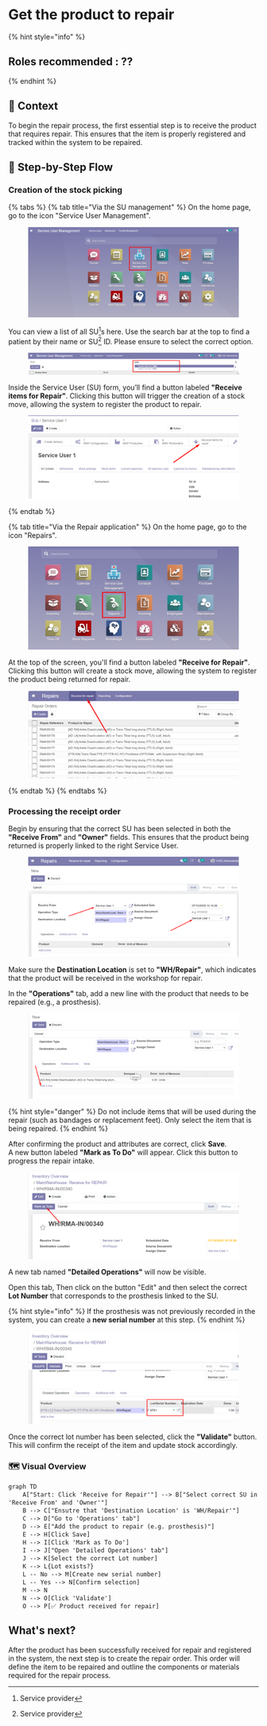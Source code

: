 # Get the product to repair

{% hint style="info" %}
## Roles recommended :  ??
{% endhint %}

## **🧭** Context&#x20;

To begin the repair process, the first essential step is to receive the product that requires repair. This ensures that the item is properly registered and tracked within the system to be repaired.&#x20;

## 🔄 Step-by-Step Flow&#x20;

### Creation of the stock picking

{% tabs %}
{% tab title="Via the SU management" %}
On the home page, go to the icon "Service User Management".

<figure><img src="../../.gitbook/assets/image (160).png" alt=""><figcaption></figcaption></figure>

You can view a list of all SU[^1]s here. Use the search bar at the top to find a patient by their name or SU[^1] ID. Please ensure to select the correct option.

<figure><img src="../../.gitbook/assets/image (161).png" alt=""><figcaption></figcaption></figure>

Inside the Service User (SU) form, you’ll find a button labeled **"Receive items for Repair"**. Clicking this button will trigger the creation of a stock move, allowing the system to register the product to repair.

<figure><img src="../../.gitbook/assets/image (269).png" alt=""><figcaption></figcaption></figure>
{% endtab %}

{% tab title="Via the Repair application" %}
On the home page, go to the icon "Repairs".

<figure><img src="../../.gitbook/assets/image (270).png" alt=""><figcaption></figcaption></figure>

At the top of the screen, you'll find a button labeled **"Receive for Repair"**. Clicking this button will create a stock move, allowing the system to register the product being returned for repair.

<figure><img src="../../.gitbook/assets/image (271).png" alt=""><figcaption></figcaption></figure>
{% endtab %}
{% endtabs %}

### Processing the receipt order

Begin by ensuring that the correct SU has been selected in both the **"Receive From"** and **"Owner"** fields. This ensures that the product being returned is properly linked to the right Service User.

<figure><img src="../../.gitbook/assets/image (272).png" alt=""><figcaption></figcaption></figure>

Make sure the **Destination Location** is set to **"WH/Repair"**, which indicates that the product will be received in the workshop for repair.

In the **"Operations"** tab, add a new line with the product that needs to be repaired (e.g., a prosthesis).

<figure><img src="../../.gitbook/assets/image (273).png" alt=""><figcaption></figcaption></figure>

{% hint style="danger" %}
Do not include items that will be used during the repair (such as bandages or replacement feet). Only select the item that is being repaired.
{% endhint %}

After confirming the product and attributes are correct, click **Save**.\
A new button labeled **"Mark as To Do"** will appear. Click this button to progress the repair intake.

<figure><img src="../../.gitbook/assets/image (274).png" alt=""><figcaption></figcaption></figure>

A new tab named **"Detailed Operations"** will now be visible.

Open this tab, Then click on the button "Edit" and then select the correct **Lot Number** that corresponds to the prosthesis linked to the SU.

{% hint style="info" %}
If the prosthesis was not previously recorded in the system, you can create a **new serial number** at this step.
{% endhint %}

<figure><img src="../../.gitbook/assets/image (275).png" alt=""><figcaption></figcaption></figure>



Once the correct lot number has been selected, click the **"Validate"** button. This will confirm the receipt of the item and update stock accordingly.

### 🗺️ Visual Overview&#x20;

```mermaid
graph TD
    A["Start: Click 'Receive for Repair'"] --> B["Select correct SU in 'Receive From' and 'Owner'"]
    B --> C["Ensutre that 'Destination Location' is 'WH/Repair'"]
    C --> D["Go to 'Operations' tab"]
    D --> E["Add the product to repair (e.g. prosthesis)"]
    E --> H[Click Save]
    H --> I[Click 'Mark as To Do']
    I --> J["Open 'Detailed Operations' tab"]
    J --> K[Select the correct Lot number]
    K --> L{Lot exists?}
    L -- No --> M[Create new serial number]
    L -- Yes --> N[Confirm selection]
    M --> N
    N --> O[Click 'Validate']
    O --> P[✅ Product received for repair]
```

## What's next?&#x20;

After the product has been successfully received for repair and registered in the system, the next step is to create the repair order. This order will define the item to be repaired and outline the components or materials required for the repair process.

[^1]: Service provider
